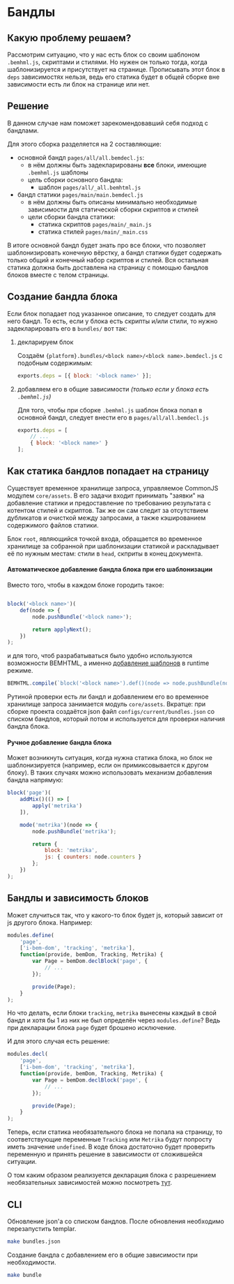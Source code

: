 # Бандлы

## Какую проблему решаем?
Рассмотрим ситуацию, что у нас есть блок со своим шаблоном `.bemhml.js`, скриптами и стилями.
Но нужен он только тогда, когда шаблонизируется и присутствует на странице. Прописывать этот блок
в `deps` зависимостях нельзя, ведь его статика будет в общей сборке вне зависимости есть ли блок
на странице или нет.

## Решение

В данном случае нам поможет зарекомендовавший себя подход с бандлами.

Для этого сборка разделяется на 2 составляющие:

  - основной бандл `pages/all/all.bemdecl.js`:
    - в нём должны быть задекларированы **все** блоки, имеющие `.bemhml.js` шаблоны
    - цель сборки основного бандла:
      - шаблон `pages/all/_all.bemhtml.js`
  - бандл статики `pages/main/main.bemdecl.js`
    - в нём должны быть описаны минимально необходимые зависимости для статической
      сборки скриптов и стилей
    - цели сборки бандла статики:
      - статика скриптов `pages/main/_main.js`
      - статика стилей `pages/main/_main.css`

В итоге основной бандл будет знать про все блоки, что позволяет шаблонизировать конечную вёрстку, а
бандл статики будет содержать только общий и конечный набор скриптов и стилей. Вся остальная
статика должна быть доставлена на страницу с помощью бандлов блоков вместе с телом страницы.

## Создание бандла блока
Если блок попадает под указанное описание, то следует создать для него бандл.
То есть, если у блока есть скрипты и/или стили, то нужно задекларировать его в `bundles/` вот так:

  1. декларируем блок

        Создаём `{platform}.bundles/<block name>/<block name>.bemdecl.js` с подобным содержимым:

        ```javascript
        exports.deps = [{ block: '<block name>' }];
        ```

  2. добавляем его в общие зависимости _(только если у блока есть `.bemhml.js`)_

        Для того, чтобы при сборке `.bemhml.js` шаблон блока попал в основной бандл, следует внести его в `pages/all/all.bemdecl.js`

        ```javascript
        exports.deps = [
            // ...
            { block: '<block name>' }
        ];
        ```

## Как статика бандлов попадает на страницу
Существует временное хранилище запроса, управляемое CommonJS модулем `core/assets`.
В его задачи входит принимать "заявки" на добавление статики и предоставление по требованию
результата с котентом стилей и скриптов. Так же он сам следит за отсутствием дубликатов и
очисткой между запросами, а также кэшированием содержимого файлов статики.

Блок `root`, являющийся точкой входа, обращается во временное хранилище за собранной
при шаблонизации статикой и раскладывает её по нужным местам: стили в `head`, скприты в
конец документа.

#### Автоматическое добавление бандла блока при его шаблонизации

Вместо того, чтобы в каждом блоке городить такое:

```javascript

block('<block name>')(
    def(node => {
        node.pushBundle('<block name>');

        return applyNext();
    })
);
```

и для того, чтоб разрабатываться было удобно используются возможности BEMHTML, а именно
[добавление шаблонов](../core/assets.js#L114) в runtime режиме.

```javascript
BEMHTML.compile(`block('<block name>').def()(node => node.pushBundle(node.block) && applyNext());`);
```

Рутиной проверки есть ли бандл и добавлением его во временное хранилище запроса
занимается модуль `core/assets`. Вкратце: при сборке проекта создаётся json
файл `configs/current/bundles.json` со списком бандлов, который потом и используется
для проверки наличия бандла блока.

#### Ручное добавление бандла блока
Может возникнуть ситуация, когда нужна статика блока, но блок не шаблонизируется (например,
если он примиксовывается к другом блоку). В таких случаях можно использовать механизм добавления
бандла напрямую:

```javascript
block('page')(
    addMix()(() => [
        apply('metrika')
    ]),

    mode('metrika')(node => {
        node.pushBundle('metrika');

        return {
            block: 'metrika',
            js: { counters: node.counters }
        };
    })
);
```

## Бандлы и зависимость блоков
Может случиться так, что у какого-то блок будет js, который зависит от js другого блока. Например:
```javascript
modules.define(
    'page',
    ['i-bem-dom', 'tracking', 'metrika'],
    function(provide, bemDom, Tracking, Metrika) {
        var Page = bemDom.declBlock('page', {
            // ...
        });

        provide(Page);
    }
);
```

Но что делать, если блоки `tracking`, `metrika` вынесены каждый в свой бандл и хотя бы 1 из них
не был определён через `modules.define`? Ведь при декларации блока `page` будет брошено исключение.

И для этого случая есть решение:

```javascript
modules.decl(
    'page',
    ['i-bem-dom', 'tracking', 'metrika'],
    function(provide, bemDom, Tracking, Metrika) {
        var Page = bemDom.declBlock('page', {
            // ...
        });

        provide(Page);
    }
);
```

Теперь, если статика необязательного блока не попала на страницу, то соответствующие
переменные `Tracking` или `Metrika` будут попросту иметь значение `undefined`.
В коде блока достаточно будет проверить переменную и принять решение в зависимости от
сложившейся ситуации.

О том каким образом реализуется декларация блока с разрешением необязательных зависимостей
можно посмотреть [тут](../common.vanilla/modules/modules.js).

## CLI

Обновление json'а со списком бандлов. После обновления необходимо перезапустить templar.

```bash
make bundles.json
```

Создание бандла с добавлением его в общие зависимости при необходимости.
```bash
make bundle
```
